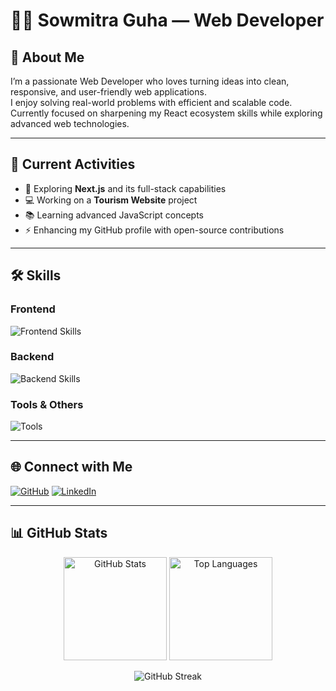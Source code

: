 # 🧑‍💻 Sowmitra Guha — Web Developer  

## 👋 About Me  
I’m a passionate Web Developer who loves turning ideas into clean, responsive, and user-friendly web applications.  
I enjoy solving real-world problems with efficient and scalable code.  
Currently focused on sharpening my React ecosystem skills while exploring advanced web technologies.  

---

## 🚀 Current Activities  
- 🌱 Exploring **Next.js** and its full-stack capabilities  
- 💻 Working on a **Tourism Website** project  
- 📚 Learning advanced JavaScript concepts  
- ⚡ Enhancing my GitHub profile with open-source contributions  

---

## 🛠️ Skills  

### **Frontend**  
<p>
  <img src="https://skillicons.dev/icons?i=html,css,tailwind,js,ts,react,nextjs" alt="Frontend Skills" />
</p>

### **Backend**  
<p>
  <img src="https://skillicons.dev/icons?i=nodejs,express,mongodb" alt="Backend Skills" />
</p>

### **Tools & Others**  
<p>
  <img src="https://skillicons.dev/icons?i=git,github,vscode,figma" alt="Tools" />
</p>

---

## 🌐 Connect with Me  
<p>
  <a href="https://github.com/sowmitraguho"><img src="https://skillicons.dev/icons?i=github" alt="GitHub" /></a>
  <a href="https://www.linkedin.com/in/sowmitra-guha-a6066b329"><img src="https://skillicons.dev/icons?i=linkedin" alt="LinkedIn" /></a>
</p>

---

## 📊 GitHub Stats  

<p align="center">
  <img src="https://github-readme-stats.vercel.app/api?username=SowmitraGuha&show_icons=true&theme=tokyonight" alt="GitHub Stats" height="165" />
  <img src="https://github-readme-stats.vercel.app/api/top-langs/?username=SowmitraGuha&layout=compact&theme=tokyonight" alt="Top Languages" height="165" />
</p>

<p align="center">
  <img src="https://github-readme-streak-stats.herokuapp.com/?user=SowmitraGuha&theme=tokyonight" alt="GitHub Streak" />
</p>
